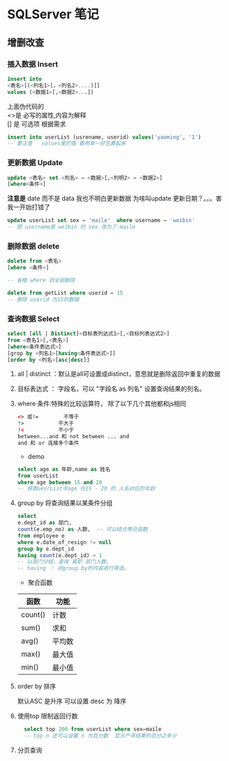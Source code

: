 # SQLServer 笔记

## 增删改查

### 插入数据 Insert

  ```sql
  insert into
  <表名>[(<列名1>[，<列名2>....)]]
  values (<数据1>[,<数据2>...])
  ```

  上面伪代码的<br>
  \<\>是 必写的属性,内容为解释<br>
  [] 是 可选项 根据需求

  ```sql
  insert into userList (usrename, userid) values('yaoming', '1')
  -- 要注意   values里的值 要用单一好包裹起来
  ```

### 更新数据 Update

```sql
update <表名> set <列名> = <数据>[,<列明2> = <数据2>]
[where<条件>]
```

**注意是** date 而不是 data  我也不明白更新数据   为啥叫update 更新日期？。。。害我一开始打错了

```sql
update userList set sex = 'maile'  where username = 'weibin'
-- 把 username是 weibin 的 sex 改为了 maile
```

### 删除数据 delete

```sql
delete from <表名>
[where <条件>]

-- 省略 where 则全部删除
```

```sql
delete from getList where userid = 15
-- 删除 userid 为15的数据
```

### 查询数据 Select

```sql
select [all | Distinct]<目标表列达式1>[,<目标列表达式2>]
from <表名1>[,<表名>]
[where<条件表达式>]
[grop by <列名1>[having<条件表达式>]]
[order by <列名>[asc|desc]]
```

1. all | distinct ：默认是all可设置成distinct，意思就是删除返回中重复的数据

2. 目标表达式 ： 字段名，可以 "字段名 as 列名" 设置查询结果的列名。

3. where 条件:特殊的比较运算符， 除了以下几个其他都和js相同

    ```html
    <> 或!=        不等于
    !>           不大于
    !<           不小于
    between...and 和 not between ... and
    and 和 or 连接多个条件
    ```

    * demo

    ```sql
    select age as 年龄,name as 姓名
    from userList
    where age between 15 and 20
    -- 获取uesrList中age 在15 - 20 的 人名对应的年龄
    ```

4. group by 将查询结果以某条件分组

    ```sql
    select
    e.dept_id as 部门,
    count(e.emp_no) as 人数,  -- 可以结合聚合函数
    from employee e
    where e.date_of_resign != null
    group by e.dept_id
    having count(e.dept_id) > 1
    -- 以部门分组，查询 离职 部门人数。
    -- having ： 对group by的内容进行筛选。
    ```

    * 聚合函数

    函数 | 功能
    -|-
    count() | 计数
    sum() | 求和
    avg() | 平均数
    max() | 最大值
    min() | 最小值

5. order by 排序

    默认ASC 是升序     可以设置 desc 为 降序

6. 使用top 限制返回行数

    ```sql
      select top 200 from userList where sex=maile
      -- top n 还可以设置 n 为百分数  显示产寻结果的百分之多少
    ```

7. 分页查询